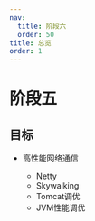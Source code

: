 ```yaml
---
nav:
  title: 阶段六
  order: 50
title: 总览
order: 1
---
```


# 阶段五

## 目标

- 高性能网络通信

  - Netty
  - Skywalking
  - Tomcat调优
  - JVM性能调优

  

